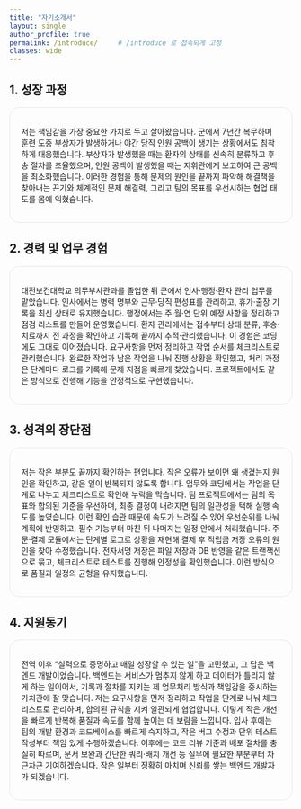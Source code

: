 ```yaml
---
title: "자기소개서"
layout: single
author_profile: true
permalink: /introduce/     # /introduce 로 접속되게 고정
classes: wide
---
```


<div class="cv-wrap">

  <h2 id="growth">1. 성장 과정</h2>
  <div class="cv-card">
    <p>저는 책임감을 가장 중요한 가치로 두고 살아왔습니다.
군에서 7년간 복무하며 훈련 도중 부상자가 발생하거나 야간 당직 인원 공백이 생기는 상황에서도 침착하게 대응했습니다.
부상자가 발생했을 때는 환자의 상태를 신속히 분류하고 후송 절차를 조율했으며, 인원 공백이 발생했을 때는
지휘관에게 보고하여 근 공백을 최소화했습니다.
이러한 경험을 통해 문제의 원인을 끝까지 파악해 해결책을 찾아내는 끈기와 체계적인 문제 해결력, 그리고 팀의 목표를 우선시하는 협업 태도를 몸에 익혔습니다.</p>
  </div>

  <h2 id="career">2. 경력 및 업무 경험</h2>
  <div class="cv-card">
    <p>대전보건대학교 의무부사관과를 졸업한 뒤 군에서 인사·행정·환자 관리 업무를 맡았습니다.
인사에서는 병력 명부와 근무·당직 편성표를 관리하고, 휴가·출장 기록을 최신 상태로 유지했습니다.
행정에서는 주·월·연 단위 예정 사항을 정리하고 점검 리스트를 만들어 운영했습니다.
환자 관리에서는 접수부터 상태 분류, 후송·치료까지 전 과정을 확인하고 기록해 끝까지 추적·관리했습니다.
이 경험은 코딩에도 그대로 이어졌습니다. 요구사항을 먼저 정리하고 작업 순서를 체크리스트로 관리했습니다.
완료한 작업과 남은 작업을 나눠 진행 상황을 확인했고, 처리 과정은 단계마다 로그를 기록해 문제 지점을 빠르게 찾았습니다.
프로젝트에서도 같은 방식으로 진행해 기능을 안정적으로 구현했습니다.</p>
  </div>

  <h2 id="traits">3. 성격의 장단점</h2>
  <div class="cv-card">
    <p>저는 작은 부분도 끝까지 확인하는 편입니다.
작은 오류가 보이면 왜 생겼는지 원인을 확인하고, 같은 일이 반복되지 않도록 합니다.
업무와 코딩에서는 작업을 단계로 나누고 체크리스트로 확인해 누락을 막습니다.
팀 프로젝트에서는 팀의 목표와 합의된 기준을 우선하며, 최종 결정이 내려지면 팀의 일관성을 택해 실행 속도를 높였습니다.
이런 확인 습관 때문에 속도가 느려질 수 있어 우선순위를 나눠 계획에 반영하고, 필수 기능부터 마친 뒤 나머지는 일정 안에서 처리했습니다.
주문·결제 모듈에서는 단계별 로그로 상황을 재현해 결제 후 적립금 저장 오류의 원인을 찾아 수정했습니다.
전자서명 저장은 파일 저장과 DB 반영을 같은 트랜잭션으로 묶고, 체크리스트로 테스트를 진행해 안정성을 확인했습니다.
이런 방식으로 품질과 일정의 균형을 유지했습니다.</p>
  </div>

  <h2 id="motive">4. 지원동기</h2>
  <div class="cv-card">
    <p>전역 이후 “실력으로 증명하고 매일 성장할 수 있는 일”을 고민했고, 그 답은 백엔드 개발이었습니다.
백엔드는 서비스가 멈추지 않게 하고 데이터가 틀리지 않게 하는 일이어서, 기록과 절차를 지키는 제 업무처리 방식과 책임감을 중시하는 가치관에 잘 맞습니다. 저는 요구사항을 먼저 정리하고 작업을 단계로 나눠 체크리스트로 관리하며, 합의된 규칙을 지켜 일관되게 협업합니다.
이렇게 작은 개선을 빠르게 반복해 품질과 속도를 함께 높이는 데 보람을 느낍니다.
입사 후에는 팀의 개발 환경과 코드베이스를 빠르게 숙지하고, 작은 버그 수정과 단위 테스트 작성부터 책임 있게 수행하겠습니다.
이후에는 코드 리뷰 기준과 배포 절차를 충실히 따르며, 문서 보완과 간단한 쿼리·배치 개선 등 실무에 필요한 부분부터 차근차근 기여하겠습니다. 작은 일부터 정확히 마치며 신뢰를 쌓는 백엔드 개발자가 되겠습니다.</p>
  </div>

</div>

<style>
:root{ --cv-radius: 14px; }
@media (min-width: 900px){ :root{ --cv-radius: 18px; } }

.cv-card{
  background: transparent !important;
  border: 1px solid rgba(127,127,127,.18) !important;
  border-radius: var(--cv-radius) !important;
  box-shadow: none !important;
  padding: 18px 20px;
}
</style>
